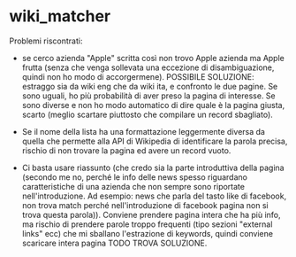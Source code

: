# wiki_matcher

Problemi riscontrati:
- se cerco azienda "Apple" scritta così non trovo Apple azienda ma Apple frutta (senza che venga sollevata una eccezione di disambiguazione, quindi non ho modo di accorgermene). POSSIBILE SOLUZIONE: estraggo sia da wiki eng che da wiki ita, e confronto le due pagine. Se sono uguali, ho più probabilità di aver preso la pagina di interesse. Se sono diverse e non ho modo automatico di dire quale è la pagina giusta, scarto (meglio scartare piuttosto che compilare un record sbagliato).


- Se il nome della lista ha una formattazione leggermente diversa da quella che permette alla API di Wikipedia di identificare la parola precisa, rischio di non trovare la pagina ed avere un record vuoto.

- Ci basta usare riassunto (che credo sia la parte introduttiva della pagina (secondo me no, perché le info delle news spesso riguardano caratteristiche di una azienda che non sempre sono riportate nell'introduzione. Ad esempio: news che parla del tasto like di facebook, non trova match perché nell'introduzione di facebook pagina non si trova questa parola)). Conviene prendere pagina intera che ha più info, ma rischio di prendere parole troppo frequenti (tipo sezioni "external links" ecc) che mi sballano l'estrazione di keywords, quindi conviene scaricare intera pagina TODO TROVA SOLUZIONE.

